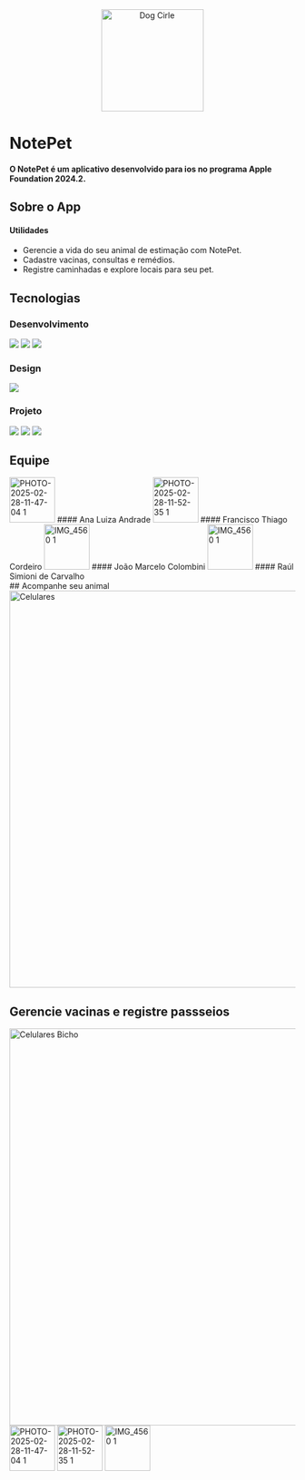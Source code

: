 <div align="center">
<img width="180" alt="Dog Cirle" src="https://github.com/user-attachments/assets/bf2f9d06-a913-4f3f-ab6b-23b2ddae09ad" />
</div>


# NotePet

#### O NotePet é um aplicativo desenvolvido para ios no programa Apple Foundation 2024.2.

## Sobre o App

#### Utilidades

- Gerencie a vida do seu animal de estimação com NotePet.  
- Cadastre vacinas, consultas e remédios.  
- Registre caminhadas e explore locais para seu pet.  
 
## Tecnologias
 

### Desenvolvimento
<img src= "https://img.shields.io/badge/mac%20os-000000?style=for-the-badge&logo=apple&logoColor=white"> <img src= "https://img.shields.io/badge/Swift-FA7343?style=for-the-badge&logo=swift&logoColor=white"> <img src= "https://img.shields.io/badge/Xcode-007ACC?style=for-the-badge&logo=Xcode&logoColor=white">

### Design
<img src= "https://img.shields.io/badge/Figma-F24E1E?style=for-the-badge&logo=figma&logoColor=white">

### Projeto
<img src= "https://img.shields.io/badge/Discord-7289DA?style=for-the-badge&logo=discord&logoColor=white"> <img src= "https://img.shields.io/badge/Notion-000000?style=for-the-badge&logo=notion&logoColor=white"> <img src= "https://img.shields.io/badge/Trello-0052CC?style=for-the-badge&logo=trello&logoColor=white">

## Equipe

<div>
    
<img width="80" alt="PHOTO-2025-02-28-11-47-04 1" src="https://github.com/user-attachments/assets/9d772dd7-bed5-4d21-9d06-932dcbb165f7" />
#### Ana Luiza Andrade

<img width="80" alt="PHOTO-2025-02-28-11-52-35 1" src="https://github.com/user-attachments/assets/484b1e4a-9cf9-4b3c-bbec-99aa440942de" />
#### Francisco Thiago Cordeiro

<img width="80" alt="IMG_4560 1" src="https://github.com/user-attachments/assets/56cf319a-f6b9-4e92-abcf-86e2fa6c122e" />
#### João Marcelo Colombini

<img width="80" alt="IMG_4560 1" src="https://github.com/user-attachments/assets/56cf319a-f6b9-4e92-abcf-86e2fa6c122e" />
#### Raúl Simioni de Carvalho


</div>
## Acompanhe seu animal
<img width="700" alt="Celulares" src="https://github.com/user-attachments/assets/48f5b924-5ac5-4b00-9259-cb9f8f446906" />

## Gerencie vacinas e registre passseios
<img width="700" alt="Celulares Bicho" src="https://github.com/user-attachments/assets/da2c4081-aace-40aa-bbf8-61bdac31389f" />

<img width="80" alt="PHOTO-2025-02-28-11-47-04 1" src="https://github.com/user-attachments/assets/9d772dd7-bed5-4d21-9d06-932dcbb165f7" />
<img width="80" alt="PHOTO-2025-02-28-11-52-35 1" src="https://github.com/user-attachments/assets/484b1e4a-9cf9-4b3c-bbec-99aa440942de" />


<img width="80" alt="IMG_4560 1" src="https://github.com/user-attachments/assets/56cf319a-f6b9-4e92-abcf-86e2fa6c122e" />


